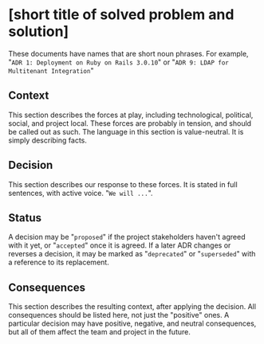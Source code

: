<!--
© 2021 Marco Bresciani

Copying and distribution of this file, with or without modification, are
permitted in any medium without royalty provided the copyright notice
and this notice are preserved.
This file is offered as-is, without any warranty.

SPDX-FileCopyrightText: 2021 Marco Bresciani

SPDX-License-Identifier: FSFAP
-->
# [short title of solved problem and solution]
These documents have names that are short noun phrases.
For example, "`ADR 1: Deployment on Ruby on Rails 3.0.10`" or "`ADR 9:
LDAP for Multitenant Integration`"

## Context
This section describes the forces at play, including technological,
political, social, and project local.
These forces are probably in tension, and should be called out as such.
The language in this section is value-neutral.
It is simply describing facts.

## Decision
This section describes our response to these forces.
It is stated in full sentences, with active voice.
"`We will ...`".

## Status
A decision may be "`proposed`" if the project stakeholders haven't
agreed with it yet, or "`accepted`" once it is agreed.
If a later ADR changes or reverses a decision, it may be marked as
"`deprecated`" or "`superseded`" with a reference to its replacement.

## Consequences
This section describes the resulting context, after applying the
decision.
All consequences should be listed here, not just the "positive" ones.
A particular decision may have positive, negative, and neutral
consequences, but all of them affect the team and project in the future.
